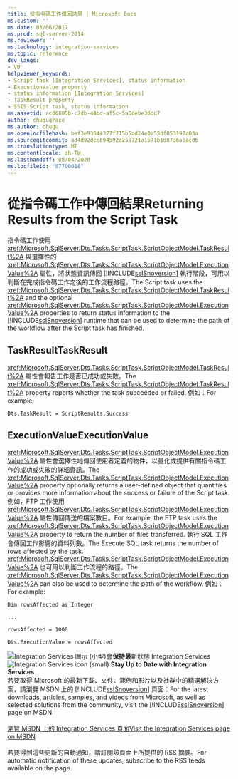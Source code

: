 ```yaml
---
title: 從指令碼工作傳回結果 | Microsoft Docs
ms.custom: ''
ms.date: 03/06/2017
ms.prod: sql-server-2014
ms.reviewer: ''
ms.technology: integration-services
ms.topic: reference
dev_langs:
- VB
helpviewer_keywords:
- Script task [Integration Services], status information
- ExecutionValue property
- status information [Integration Services]
- TaskResult property
- SSIS Script task, status information
ms.assetid: ac06805b-c2db-44bd-af5c-5a0debe36dd7
author: chugugrace
ms.author: chugu
ms.openlocfilehash: bef3e93644377f715b5ad24e0a53df053197a03a
ms.sourcegitcommit: ad4d92dce894592a259721a1571b1d8736abacdb
ms.translationtype: MT
ms.contentlocale: zh-TW
ms.lasthandoff: 08/04/2020
ms.locfileid: "87700018"
---
```

# <a name="returning-results-from-the-script-task"></a><span data-ttu-id="2673b-102">從指令碼工作中傳回結果</span><span class="sxs-lookup"><span data-stu-id="2673b-102">Returning Results from the Script Task</span></span>
  <span data-ttu-id="2673b-103">指令碼工作使用 <xref:Microsoft.SqlServer.Dts.Tasks.ScriptTask.ScriptObjectModel.TaskResult%2A> 與選擇性的 <xref:Microsoft.SqlServer.Dts.Tasks.ScriptTask.ScriptObjectModel.ExecutionValue%2A> 屬性，將狀態資訊傳回 [!INCLUDE[ssISnoversion](../../../includes/ssisnoversion-md.md)] 執行階段，可用以判斷在完成指令碼工作之後的工作流程路徑。</span><span class="sxs-lookup"><span data-stu-id="2673b-103">The Script task uses the <xref:Microsoft.SqlServer.Dts.Tasks.ScriptTask.ScriptObjectModel.TaskResult%2A> and the optional <xref:Microsoft.SqlServer.Dts.Tasks.ScriptTask.ScriptObjectModel.ExecutionValue%2A> properties to return status information to the [!INCLUDE[ssISnoversion](../../../includes/ssisnoversion-md.md)] runtime that can be used to determine the path of the workflow after the Script task has finished.</span></span>  
  
## <a name="taskresult"></a><span data-ttu-id="2673b-104">TaskResult</span><span class="sxs-lookup"><span data-stu-id="2673b-104">TaskResult</span></span>  
 <span data-ttu-id="2673b-105"><xref:Microsoft.SqlServer.Dts.Tasks.ScriptTask.ScriptObjectModel.TaskResult%2A> 屬性會報告工作是否已成功或失敗。</span><span class="sxs-lookup"><span data-stu-id="2673b-105">The <xref:Microsoft.SqlServer.Dts.Tasks.ScriptTask.ScriptObjectModel.TaskResult%2A> property reports whether the task succeeded or failed.</span></span> <span data-ttu-id="2673b-106">例如：</span><span class="sxs-lookup"><span data-stu-id="2673b-106">For example:</span></span>  
  
 `Dts.TaskResult = ScriptResults.Success`  
  
## <a name="executionvalue"></a><span data-ttu-id="2673b-107">ExecutionValue</span><span class="sxs-lookup"><span data-stu-id="2673b-107">ExecutionValue</span></span>  
 <span data-ttu-id="2673b-108"><xref:Microsoft.SqlServer.Dts.Tasks.ScriptTask.ScriptObjectModel.ExecutionValue%2A> 屬性會選擇性地傳回使用者定義的物件，以量化或提供有關指令碼工作的成功或失敗的詳細資訊。</span><span class="sxs-lookup"><span data-stu-id="2673b-108">The <xref:Microsoft.SqlServer.Dts.Tasks.ScriptTask.ScriptObjectModel.ExecutionValue%2A> property optionally returns a user-defined object that quantifies or provides more information about the success or failure of the Script task.</span></span> <span data-ttu-id="2673b-109">例如，FTP 工作使用 <xref:Microsoft.SqlServer.Dts.Tasks.ScriptTask.ScriptObjectModel.ExecutionValue%2A> 屬性傳回傳送的檔案數目。</span><span class="sxs-lookup"><span data-stu-id="2673b-109">For example, the FTP task uses the <xref:Microsoft.SqlServer.Dts.Tasks.ScriptTask.ScriptObjectModel.ExecutionValue%2A> property to return the number of files transferred.</span></span> <span data-ttu-id="2673b-110">執行 SQL 工作會傳回工作影響的資料列數。</span><span class="sxs-lookup"><span data-stu-id="2673b-110">The Execute SQL task returns the number of rows affected by the task.</span></span> <span data-ttu-id="2673b-111"><xref:Microsoft.SqlServer.Dts.Tasks.ScriptTask.ScriptObjectModel.ExecutionValue%2A> 也可用以判斷工作流程的路徑。</span><span class="sxs-lookup"><span data-stu-id="2673b-111">The <xref:Microsoft.SqlServer.Dts.Tasks.ScriptTask.ScriptObjectModel.ExecutionValue%2A> can also be used to determine the path of the workflow.</span></span> <span data-ttu-id="2673b-112">例如：</span><span class="sxs-lookup"><span data-stu-id="2673b-112">For example:</span></span>  
  
 `Dim rowsAffected as Integer`  
  
 `...`  
  
 `rowsAffected = 1000`  
  
 `Dts.ExecutionValue = rowsAffected`  
  
<span data-ttu-id="2673b-113">![Integration Services 圖示 (小型) ](../../media/dts-16.gif "Integration Services 圖示 (小)")會**保持最**新狀態 Integration Services  </span><span class="sxs-lookup"><span data-stu-id="2673b-113">![Integration Services icon (small)](../../media/dts-16.gif "Integration Services icon (small)")  **Stay Up to Date with Integration Services**</span></span><br /> <span data-ttu-id="2673b-114">若要取得 Microsoft 的最新下載、文件、範例和影片以及社群中的精選解決方案，請瀏覽 MSDN 上的 [!INCLUDE[ssISnoversion](../../../includes/ssisnoversion-md.md)] 頁面：</span><span class="sxs-lookup"><span data-stu-id="2673b-114">For the latest downloads, articles, samples, and videos from Microsoft, as well as selected solutions from the community, visit the [!INCLUDE[ssISnoversion](../../../includes/ssisnoversion-md.md)] page on MSDN:</span></span><br /><br /> [<span data-ttu-id="2673b-115">瀏覽 MSDN 上的 Integration Services 頁面</span><span class="sxs-lookup"><span data-stu-id="2673b-115">Visit the Integration Services page on MSDN</span></span>](https://go.microsoft.com/fwlink/?LinkId=136655)<br /><br /> <span data-ttu-id="2673b-116">若要得到這些更新的自動通知，請訂閱該頁面上所提供的 RSS 摘要。</span><span class="sxs-lookup"><span data-stu-id="2673b-116">For automatic notification of these updates, subscribe to the RSS feeds available on the page.</span></span>  
  
  
